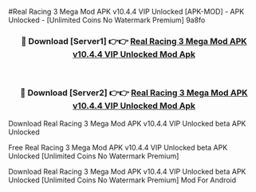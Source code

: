 #Real Racing 3 Mega Mod APK v10.4.4 VIP Unlocked [APK-MOD] - APK Unlocked - [Unlimited Coins No Watermark Premium] 9a8fo



<div align="center">

<h3>🔴 Download [Server1] 👉👉 <a href="https://momento.my/?title=Real_Racing_3_Mega_Mod_APK_v10.4.4_VIP_Unlocked">Real Racing 3 Mega Mod APK v10.4.4 VIP Unlocked Mod Apk</a></h3><br>

<h3>🔴 Download [Server2] 👉👉 <a href="https://momento.my/?title=Real_Racing_3_Mega_Mod_APK_v10.4.4_VIP_Unlocked">Real Racing 3 Mega Mod APK v10.4.4 VIP Unlocked Mod Apk</a></h3>
</div>



Download Real Racing 3 Mega Mod APK v10.4.4 VIP Unlocked beta APK Unlocked

Free Real Racing 3 Mega Mod APK v10.4.4 VIP Unlocked beta APK Unlocked [Unlimited Coins No Watermark Premium]

Download Real Racing 3 Mega Mod APK v10.4.4 VIP Unlocked beta APK Unlocked [Unlimited Coins No Watermark Premium] Mod For Android
